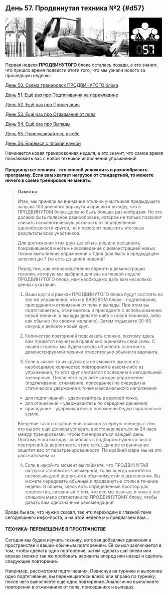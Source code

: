 ## День 57. Продвинутая техника №2 {#d57}

![](src/img/57.jpg)

Первая неделя **ПРОДВИНУТОГО** блока осталась позади, а это значит, что пришло время подвести итоги того, что мы узнали нового за прошедшую неделю: 

[День 50. Схема тренировок ПРОДВИНУТОГО блока](#d50)

[День 51. Ещё раз про Подтягивания на перекладине](#d51)

[День 52. Ещё раз про Приседания](#d52)

[День 53. Ещё раз про Отжимания от пола](#d53)

[День 54. Ещё раз про Выпады](#d54)

[День 55. Прислушивайтесь к себе](#d55)

[День 56. Боремся с плохой наукой](#d56)

Начинается новая тренировочная неделя, а это значит, что самое время познакомить вас с новой техникой исполнения упражнений! 

#### Продвинутые техники - это способ усложнить и разнообразить программу. Если вам хватает нагрузок от стандартной, то можете ничего в схеме тренировок не менять.

> **Памятка**
>
> Итак, мы приняли во внимание отклики участников предыдущего запуска 100 дневного воркаута и пришли к выводу, что в ПРОДВИНУТОМ блоке должно быть больше разнообразия. Но это должно быть полезное разнообразие, которое не только позволит снизить психологическую усталость от определенной однообразности кругов, но и позволит повысить итоговые результаты всех участников. 
> 
> Для достижения этих двух целей мы решили расширить понравившееся многим нововведение с демонстрацией новых техник выполнения упражнений с 1 дня (как было в предыдущем запуске) до 7 (то есть до целой недели)! 
> 
> Перед тем, как непосредственно перейти к демонстрации техники, которую мы выбрали для вас на первой неделе ПРОДВИНУТОГО блока, нам необходимо дать вам несколько ценных указаний: 
> 
> 1. Ваши круги в рамках ПРОДВИНУТОГО блока будут состоять из тех же упражнений, что и в БАЗОВОМ блоке - подтягивания, приседания и отжимания от пола и выпады. При этом вы подтягиваетесь, отжимаетесь и приседаете с использованием новой техники, а выпады делаете либо с новой техникой, либо как обычно (по своему желанию). Затем отдыхаете 30-60 секунд и делаете новый круг. 
> 
> 2. Количество повторений подсказать сложно, поэтому здесь вам придется научиться правильно оценивать свои силы. С нашей стороны мы будем всегда объявлять сложность демонстрируемой техники относительно обычного варианта. 
> 
> 3. Если в каком-то из кругов вы не сможете выполнить необходимое количество повторений в каком-либо из упражнений, то этот круг считается последним в сегодняшней тренировке. После него сделайте каждое упражнение (подтягивание, отжимание, приседание) по очереди на статическое удержание в точке максимального напряжения: 
> 
> - для подтягиваний - удерживайтесь в верхней точке, 
> - для отжиманий - удерживайтесь по середине движения, 
> - приседание - удерживайтесь в положении бедер параллельно земле. 
> 
> Введение такого ограничения связано в первую очередь с тем, что вы все ещё должны успевать восстанавливаться за 24 часа между тренировками, чтобы тренироваться каждый день. Поэтому если вы вдруг ошиблись с подбором нужного числа повторений (а вероятность этого есть), данное ограничение защитит вас от перетренированности. По крайней мере мы на это рассчитываем =) 
> 
> 4. Если в какой-то момент вы поймете, что ПРОДВИНУТАЯ нагрузка становится чрезмерной, то вы всегда можете на несколько дней вернуться к обычному стилю выполнения. Вы можете чередовать обычные и продвинутые стили в течение недели. В общем, здесь есть определенный простор для творчества, связанный с тем, что все мы разные, и пока у нас слишком мало статистики по ПРОДВИНУТОМУ блоку, чтобы давать вам однозначные рекомендации!

Вроде бы все, что нужно сказал, так что переходим к главной теме сегодняшнего инфо-поста, и на этой неделе мы предлагаем вам... 

#### ТЕХНИКА: ПЕРЕМЕЩЕНИЕ В ПРОСТРАНСТВЕ

Сегодня мы будем изучать технику, которая добавляет движения в пространстве к вашим обычным повторениям. Её смысл заключается в том, чтобы сделать одно повторение, затем сделать шаг влево или вправо (можно так же пробовать варианты вперед или назад) и сделать следующее повторение. 

Например, рассмотрим подтягивания. Повиснув на турнике и выполнив одно подтягивание, вы перемещаетесь влево или вправо по турнику, после чего выполняете ещё одно повторение. Аналогично выполняете повторения в отжиманиях от пола, приседаниях и выпадах. 

